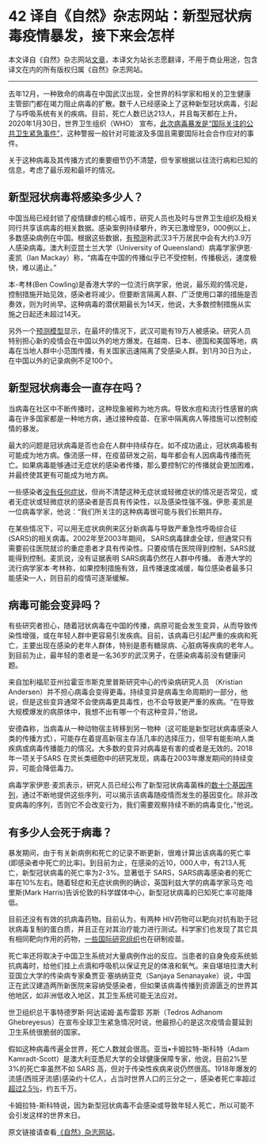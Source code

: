 # 42 译自《自然》杂志网站：新型冠状病毒疫情暴发，接下来会怎样

本文译自《自然》杂志网站[文章](https://www.nature.com/articles/d41586-020-00236-9)，本译文为站长志愿翻译，不用于商业用途，包含译文在内的所有版权归属《自然》杂志网站。

---- 

去年12月，一种致命的病毒在中国武汉出现，全世界的科学家和相关的卫生健康主管部门都在竭力阻止病毒的扩散。数千人已经感染上了这种新型冠状病毒，引起了与呼吸系统有关的疾病。目前，死亡人数已达213人，并且每天都在上升。2020年1月30日，世界卫生组织（WHO） 宣布，[此次病毒暴发是“国际关注的公共卫生紧急事件”](https://www.nature.com/articles/d41586-020-00154-w)，这种警报一般针对可能波及多国且需要国际社会合作应对的事件。

关于这种病毒及其传播方式的重要细节仍不清楚，但专家根据以往流行病和已知的信息，考虑了最乐观和最坏的情况。

## 新型冠状病毒将感染多少人？
中国当局已经封锁了疫情肆虐的核心城市，研究人员也及时与世界卫生组织及相关同行共享该病毒的相关数据。感染案例持续攀升，昨天已激增至9，000例以上，多数感染病例在中国。根据这些数据，[有预测](https://www.mobs-lab.org/uploads/6/7/8/7/6787877/wuhan_novel_coronavirus_jan27.pdf)称武汉3千万居民中会有大约3.9万人感染病毒。澳大利亚昆士兰大学（University of Queensland）病毒学家伊恩·麦凯（Ian Mackay）称，“病毒在中国的传播似乎已不受控制，传播极远，速度极快，难以遏止。”

本-考林(Ben Cowling)是香港大学的一位流行病学家，他说，最乐观的情况是，控制措施开始见效，感染者将减少。但要断言隔离人群、广泛使用口罩的措施是否奏效，则为时尚早。这种病毒的潜伏期最长为14天，他说，大多数控制措施从实施之日起还未超过14天。

另外一个[预测模型](https://www.medrxiv.org/content/10.1101/2020.01.23.20018549v1.full.pdf)显示，在最坏的情况下，武汉可能有19万人被感染。研究人员特别担心新的疫情会在中国以外的地方爆发。在越南、日本、德国和美国等地，病毒在当地人群中小范围传播，有关国家迅速隔离了受感染人群。到1月30日为止，在中国以外的记录病例不足100个。

## 新型冠状病毒会一直存在吗？
当病毒在社区中不断传播时，这种现象被称为地方病。导致水痘和流行性感冒的病毒在许多国家都是一种地方病，通过接种疫苗、在家中隔离病人等措施可以控制疫情的暴发。

最大的问题是冠状病毒是否也会在人群中持续存在。如不成功遏止，冠状病毒极有可能成为地方病。像流感一样，在疫苗研发之前，每年都会有人因病毒传播而死亡。如果病毒能够通过无症状的感染者传播，那么要控制它的传播就会更加困难，并最终使其更有可能成为地方病。

一些感染者[没有任何症状](https://www.nejm.org/doi/full/10.1056/NEJMc2001468)，但尚不清楚这种无症状或轻微症状的情况是否常见，或者无症状或轻微症状的感染者是否具有传染性，以及感染性强不强。伊恩·麦凯是一位病毒学家，他说：“我们所关注的这种病毒很可能与我们长期共存。

在某些情况下，可以用无症状病例来区分新病毒与导致严重急性呼吸综合征(SARS)的相关病毒。2002年至2003年期间， SARS病毒肆虐全球，但通常只有需要前往医院就诊的重症患者才具有传染性。只要疫情在医院得到控制，SARS就能得到控制。麦凯说，没有证据表明 SARS病毒仍然在人群中传播。
香港大学的流行病学家本·考林称，如果控制措施有效，且传播速度减缓，每位感染者最多只能感染一人，则目前的疫情可逐渐缓解。
## 病毒可能会变异吗？
有些研究者担心，随着冠状病毒在中国的传播，病原可能会发生变异，从而导致传染性增强，或在年轻人群中更容易引发疾病。目前，该病毒已引起严重的疾病和死亡，主要出现在感染的老年人群体，特别是患有糖尿病、心脏病等疾病的老年人。到目前为止，最年轻的患者是一名36岁的武汉男子，在感染病毒前没有健康问题。

来自加利福尼亚州拉霍亚市斯克里普斯研究中心的传染病研究人员 （Kristian Andersen）并不担心病毒会变得更毒。持续变异是病毒生命周期的一部分，他说，但是这些变异通常不会使病毒更具毒性，也不会导致更严重的疾病。“在导致大规模爆发的病原体中，我想不出有哪一个有这种变异，”他说。

安德森称，当病毒从一种动物宿主转移到另一物种（这可能是新型冠状病毒感染人类的传播​​方式），可能存在着提高新宿主存活几率的选择压力，但罕有能影响人类疾病或病毒传播能力的情况。大多数的变异对病毒是有害的或者是无效的。2018年一项关于SARS 在灵长类细胞中的研究发现，病毒在2003年爆发期间的持续变异，可能会降低毒力。

病毒学家伊恩·麦凯表示，研究人员已经公布了新型冠状病毒菌株的[数十个基因序列](https://nextstrain.org/ncov)，通过不断地提供这些序列，可以揭示该病毒随疫情而发生的基因变化。除非改变病毒的序列，否则它不会改变行为，我们需要观察持续不断的病毒变化，”他说。

## 有多少人会死于病毒？
暴发期间，由于有关新病例和死亡的记录不断更新，很难计算出该病毒的死亡率(即感染者中死亡的比率)。到目前为止，在感染的近10，000人中，有213人死亡，新型冠状病毒的死亡率为2-3%。显著低于 SARS，SARS病毒感染者的死亡率在10%左右。随着轻症和无症状病例的确诊，英国利兹大学的病毒学家马克·哈里斯(Mark Harris)告诉伦敦的科学媒体中心，新型冠状病毒的已知死亡率可能降低。

目前还没有有效的抗病毒药物。目前认为，有两种 HIV药物可以靶向对抗有助于冠状病毒复制的蛋白质，并且正在对其治疗能力进行测试。科学家们也发现了其它具有相同靶向作用的药物，[一些国际研究组织](https://www.bbc.com/news/health-51299735)也在研制疫苗。

死亡率还将取决于中国卫生系统对大量病例作出的反应。当患者的自身免疫系统抵抗病毒时，给他们挂上点滴和呼吸机以保证充足的体液和氧气。来自堪培拉澳大利亚国立大学的传染病专家桑贾亚·塞纳纳亚克（Sanjaya Senanayake）说，中国正在武汉建造两所新医院来容纳受感染者，但如果该病毒传播到资源匮乏的世界其他地区，如非洲低收入地区，其卫生系统可能无法应对。

世卫组织总干事特德罗斯·阿达诺姆·盖布雷耶 苏斯（Tedros Adhanom Ghebreyesus）在宣布全球卫生紧急情况时说，他最担心的是这次疫情会蔓延到卫生系统很脆弱的国家。

假如这种病毒传遍全世界，死亡人数就会很高。亚当•卡姆拉特-斯科特（Adam Kamradt-Scott）是澳大利亚悉尼大学的全球健康保障专家，他说，目前2%至3%的死亡率虽然不如 SARS 高，但对于传染性疾病来说仍然很高。1918年爆发的流感(西班牙流感)感染约十亿人，占当时世界人口的三分之一，感染者死亡率超过[超过2.5％](https://wwwnc.cdc.gov/eid/article/12/1/05-0979_article)，约五千万。

卡姆拉特-斯科特说，因为新型冠状病毒不会感染或导致年轻人死亡，所以可能不会引发这样的世界末日。

原文链接请查看[《自然》杂志网站](https://www.nature.com/articles/d41586-020-00236-9)。

